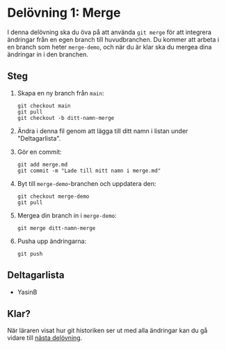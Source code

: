 # Delövning 1: Merge

 I denna delövning ska du öva på att använda `git merge` för att integrera ändringar från en egen branch till huvudbranchen. Du kommer att arbeta i en branch som heter `merge-demo`, och när du är klar ska du mergea dina ändringar in i den branchen.

## Steg

1. Skapa en ny branch från `main`:
   ```
   git checkout main
   git pull
   git checkout -b ditt-namn-merge
   ```

2. Ändra i denna fil genom att lägga till ditt namn i listan under "Deltagarlista".

3. Gör en commit:
   ```
   git add merge.md
   git commit -m "Lade till mitt namn i merge.md"
   ```

4. Byt till `merge-demo`-branchen och uppdatera den:
   ```
   git checkout merge-demo
   git pull
   ```

5. Mergea din branch in i `merge-demo`:
   ```
   git merge ditt-namn-merge
   ```

6. Pusha upp ändringarna:
   ```
   git push
   ```

## Deltagarlista

- YasinB

## Klar?

När läraren visat hur git historiken ser ut med alla ändringar kan du gå vidare till [nästa delövning](./rebase.md).